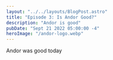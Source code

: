 ```yaml
---
layout: "../../layouts/BlogPost.astro"
title: "Episode 3: Is Andor Good?"
description: "Andor is good"
pubDate: "Sept 21 2022 05:00:00 -4"
heroImage: "/andor-logo.webp"
---
```


Andor was good today
